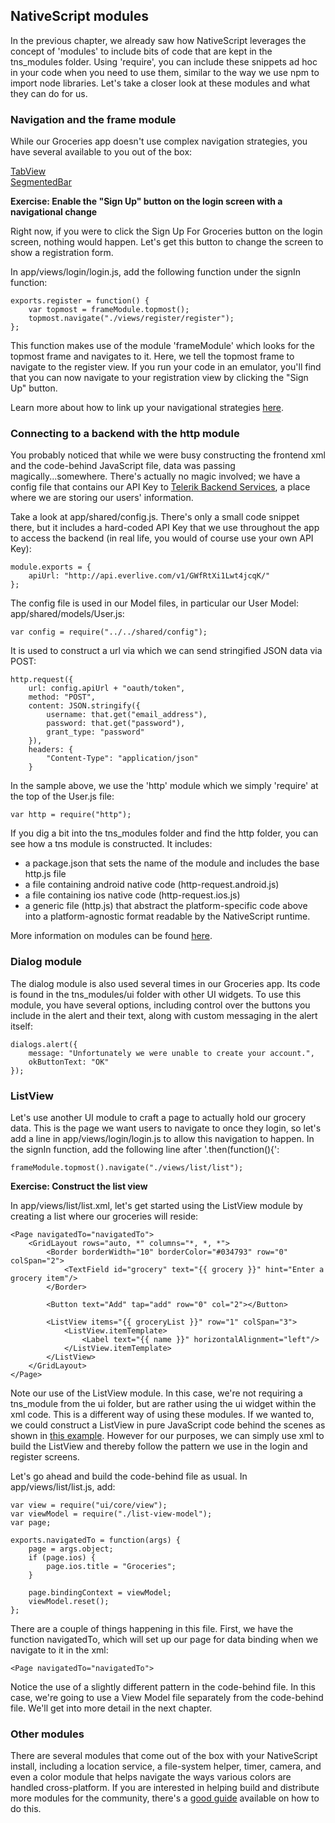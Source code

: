 ## NativeScript modules

In the previous chapter, we already saw how NativeScript leverages the concept of 'modules' to include bits of code that are kept in the tns_modules folder. Using 'require', you can include these snippets ad hoc in your code when you need to use them, similar to the way we use npm to import node libraries. Let's take a closer look at these modules and what they can do for us.

### Navigation and the frame module

While our Groceries app doesn't use complex navigation strategies, you have several available to you out of the box:

[TabView](http://docs.nativescript.org/ui-views#tabview)  
[SegmentedBar](http://docs.nativescript.org/ui-views#segmentedbar)

**Exercise: Enable the "Sign Up" button on the login screen with a navigational change**

Right now, if you were to click the Sign Up For Groceries button on the login screen, nothing would happen. Let's get this button to change the screen to show a registration form. 

In app/views/login/login.js, add the following function under the signIn function:

```
exports.register = function() {
	var topmost = frameModule.topmost();
	topmost.navigate("./views/register/register");
};

```
This function makes use of the module 'frameModule' which looks for the topmost frame and navigates to it. Here, we tell the topmost frame to navigate to the register view. If you run your code in an emulator, you'll find that you can now navigate to your registration view by clicking the "Sign Up" button.

Learn more about how to link up your navigational strategies [here](http://docs.nativescript.org/navigation#navigation).


### Connecting to a backend with the http module

You probably noticed that while we were busy constructing the frontend xml and the code-behind JavaScript file, data was passing magically...somewhere. There's actually no magic involved; we have a config file that contains our API Key to [Telerik Backend Services](http://www.telerik.com/backend-services), a place where we are storing our users' information.

Take a look at app/shared/config.js. There's only a small code snippet there, but it includes a hard-coded API Key that we use throughout the app to access the backend (in real life, you would of course use your own API Key):

```
module.exports = {
	apiUrl: "http://api.everlive.com/v1/GWfRtXi1Lwt4jcqK/"
};
```

The config file is used in our Model files, in particular our User Model: app/shared/models/User.js:

```
var config = require("../../shared/config");
```

It is used to construct a url via which we can send stringified JSON data via POST:

```
http.request({
	url: config.apiUrl + "oauth/token",
	method: "POST",
	content: JSON.stringify({
		username: that.get("email_address"),
		password: that.get("password"),
		grant_type: "password"
	}),
	headers: {
		"Content-Type": "application/json"
	}
```

In the sample above, we use the 'http' module which we simply 'require' at the top of the User.js file:

```
var http = require("http");
```

If you dig a bit into the tns_modules folder and find the http folder, you can see how a tns module is constructed. It includes:
- a package.json that sets the name of the module and includes the base http.js file
- a file containing android native code (http-request.android.js) 
- a file containing ios native code (http-request.ios.js)
- a generic file (http.js) that abstract the platform-specific code above into a platform-agnostic format readable by the NativeScript runtime.

More information on modules can be found [here](http://developer.telerik.com/featured/nativescript-works/).


### Dialog module

The dialog module is also used several times in our Groceries app. Its code is found in the tns_modules/ui folder with other UI widgets. To use this module, you have several options, including control over the buttons you include in the alert and their text, along with custom messaging in the alert itself:

```
dialogs.alert({
	message: "Unfortunately we were unable to create your account.",
	okButtonText: "OK"
});
```

### ListView

Let's use another UI module to craft a page to actually hold our grocery data. This is the page we want users to navigate to once they login, so let's add a line in app/views/login/login.js to allow this navigation to happen. In the signIn function, add the following line after '.then(function(){':

```
frameModule.topmost().navigate("./views/list/list");
```

**Exercise: Construct the list view**

In app/views/list/list.xml, let's get started using the ListView module by creating a list where our groceries will reside:

```
<Page navigatedTo="navigatedTo">
	<GridLayout rows="auto, *" columns="*, *, *">
		<Border borderWidth="10" borderColor="#034793" row="0" colSpan="2">
			<TextField id="grocery" text="{{ grocery }}" hint="Enter a grocery item"/>
		</Border>

		<Button text="Add" tap="add" row="0" col="2"></Button>

		<ListView items="{{ groceryList }}" row="1" colSpan="3">
			<ListView.itemTemplate>
				<Label text="{{ name }}" horizontalAlignment="left"/>
			</ListView.itemTemplate>
		</ListView>
	</GridLayout>
</Page>
```

Note our use of the ListView module. In this case, we're not requiring a tns_module from the ui folder, but are rather using the ui widget within the xml code. This is a different way of using these modules. If we wanted to, we could construct a ListView in pure JavaScript code behind the scenes as shown in [this example](http://docs.nativescript.org/ApiReference/ui/list-view/HOW-TO.html). However for our purposes, we can simply use xml to build the ListView and thereby follow the pattern we use in the login and register screens.


Let's go ahead and build the code-behind file as usual. In app/views/list/list.js, add:

```
var view = require("ui/core/view");
var viewModel = require("./list-view-model");
var page;

exports.navigatedTo = function(args) {
	page = args.object;
	if (page.ios) {
		page.ios.title = "Groceries";
	}

	page.bindingContext = viewModel;
	viewModel.reset();
};
```

There are a couple of things happening in this file. First, we have the function navigatedTo, which will set up our page for data binding when we navigate to it in the xml:

```
<Page navigatedTo="navigatedTo">
```
Notice the use of a slightly different pattern in the code-behind file. In this case, we're going to use a View Model file separately from the code-behind file. We'll get into more detail in the next chapter.

### Other modules

There are several modules that come out of the box with your NativeScript install, including a location service, a file-system helper, timer, camera, and even a color module that helps navigate the ways various colors are handled cross-platform. If you are interested in helping build and distribute more modules for the community, there's a [good guide](http://developer.telerik.com/featured/building-your-own-nativescript-modules-for-npm/) available on how to do this.

